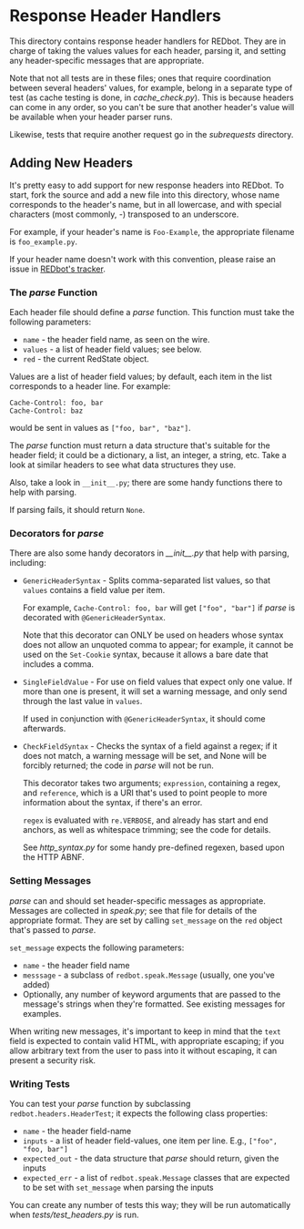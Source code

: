 
Response Header Handlers
========================

This directory contains response header handlers for REDbot. They are in
charge of taking the values values for each header, parsing it, and setting
any header-specific messages that are appropriate.

Note that not all tests are in these files; ones that require coordination 
between several headers' values, for example, belong in a separate type of 
test (as cache testing is done, in _cache\_check.py_). This is because headers 
can come in any order, so you can't be sure that another header's value will
be available when your header parser runs.

Likewise, tests that require another request go in the _subrequests_ 
directory.


Adding New Headers
------------------

It's pretty easy to add support for new response headers into REDbot. To
start, fork the source and add a new file into this directory, whose name
corresponds to the header's name, but in all lowercase, and with special
characters (most commonly, _-_) transposed to an underscore.

For example, if your header's name is `Foo-Example`, the appropriate filename is `foo_example.py`.

If your header name doesn't work with this convention, please raise an issue in [REDbot's tracker](https://github.com/mnot/redbot/issues).

### The _parse_ Function

Each header file should define a _parse_ function. This function must take
the following parameters:

 * `name` - the header field name, as seen on the wire.
 * `values` - a list of header field values; see below.
 * `red` - the current RedState object.

Values are a list of header field values; by default, each item in the list
corresponds to a header line. For example:

    Cache-Control: foo, bar
    Cache-Control: baz
  
would be sent in values as `["foo, bar", "baz"]`.

The _parse_ function must return a data structure that's suitable for the
header field; it could be a dictionary, a list, an integer, a string, etc. 
Take a look at similar headers to see what data structures they use. 

Also, take a look in `__init__.py`; there are some handy functions 
there to help with parsing.

If parsing fails, it should return `None`.


### Decorators for _parse_

There are also some handy decorators in _\_\_init\_\_.py_ that help with parsing, 
including:

 * `GenericHeaderSyntax` - Splits comma-separated list values, so that  
   `values` contains a field value per item.
   
    For example, `Cache-Control: foo, bar` will get `["foo", "bar"]` if 
    _parse_ is decorated with `@GenericHeaderSyntax`.
    
    Note that this decorator can ONLY be used on headers whose syntax does
    not allow an unquoted comma to appear; for example, it cannot be used
    on the `Set-Cookie` syntax, because it allows a bare date that includes
    a comma.
 
 * `SingleFieldValue` - For use on field values that expect only one value. 
   If more than one is present, it will set a warning message, and only send
   through the last value in `values`.
   
   If used in conjunction with `@GenericHeaderSyntax`, it should come
   afterwards.
   
 * `CheckFieldSyntax` - Checks the syntax of a field against a regex; if
   it does not match, a warning message will be set, and None will be
   forcibly returned; the code in _parse_ will not be run.
   
   This decorator takes two arguments; `expression`, containing a regex, and
   `reference`, which is a URI that's used to point people to more information
   about the syntax, if there's an error.
   
   `regex` is evaluated with `re.VERBOSE`, and already has start and end
   anchors, as well as whitespace trimming; see the code for details.
   
   See _http_syntax.py_ for some handy pre-defined regexen, based upon 
   the HTTP ABNF.


### Setting Messages

_parse_ can and should set header-specific messages as appropriate. Messages
are collected in _speak.py_; see that file for details of the appropriate 
format. They are set by calling `set_message` on the `red` object that's
passed to _parse_.

`set_message` expects the following parameters:

 * `name` - the header field name
 * `messsage` - a subclass of `redbot.speak.Message` (usually, one 
   you've added)
 * Optionally, any number of keyword arguments that are passed to the
   message's strings when they're formatted. See existing messages for 
   examples.

When writing new messages, it's important to keep in mind that the `text`
field is expected to contain valid HTML, with appropriate escaping; if you
allow arbitrary text from the user to pass into it without escaping, it 
can present a security risk. 


### Writing Tests

You can test your _parse_ function by subclassing `redbot.headers.HeaderTest`;
it expects the following class properties:

 * `name` - the header field-name
 * `inputs` - a list of header field-values, one item per line. 
   E.g., `["foo", "foo, bar"]`
 * `expected_out` - the data structure that _parse_ should return, given
   the inputs
 * `expected_err` - a list of `redbot.speak.Message` classes that are expected
   to be set with `set_message` when parsing the inputs
    
You can create any number of tests this way; they will be run automatically 
when _tests/test\_headers.py_ is run.
